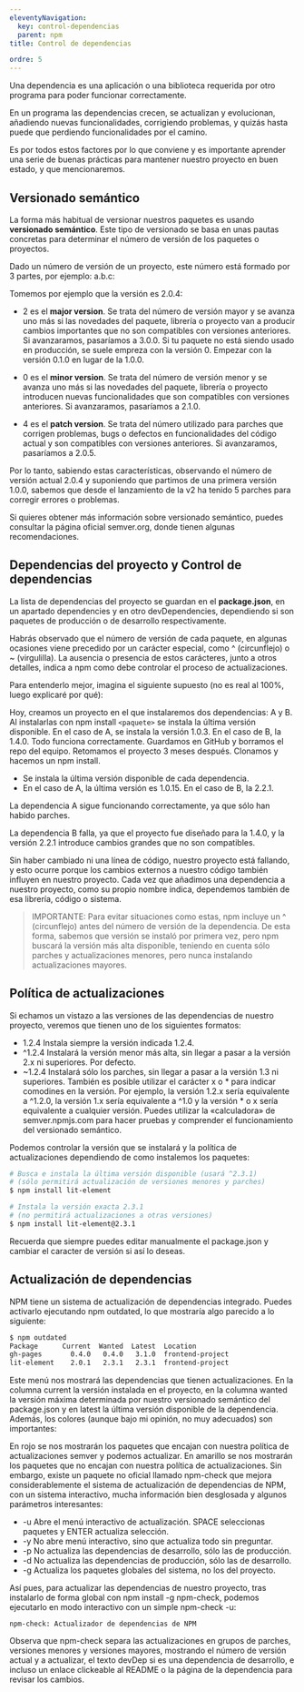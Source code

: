```yaml
---
eleventyNavigation:
  key: control-dependencias
  parent: npm
title: Control de dependencias

ordre: 5
---
```

Una dependencia es una aplicación o una biblioteca requerida por otro programa para poder funcionar correctamente.

En un programa las dependencias crecen, se actualizan y evolucionan, añadiendo nuevas funcionalidades, corrigiendo problemas, y quizás hasta puede que perdiendo funcionalidades por el camino.

Es por todos estos factores por lo que conviene y es importante aprender una serie de buenas prácticas para mantener nuestro proyecto en buen estado, y que mencionaremos.

## Versionado semántico
La forma más habitual de versionar nuestros paquetes es usando **versionado semántico**. Este tipo de versionado se basa en unas pautas concretas para determinar el número de versión de los paquetes o proyectos.

 Dado un número de versión de un proyecto, este número está formado por 3 partes, por ejemplo: a.b.c:

Tomemos por ejemplo que la  versión es 2.0.4:

* 2 es el **major version**. Se trata del número de versión mayor y se avanza uno más si las novedades del paquete, librería o proyecto van a producir cambios importantes  que no son compatibles con versiones anteriores. Si avanzaramos, pasaríamos a 3.0.0. Si tu paquete no está siendo usado en producción, se suele empreza con la versión 0. Empezar con la versión 0.1.0 en lugar de la 1.0.0.

* 0 es el **minor version**. Se trata del número de versión menor y se avanza uno más si las novedades del paquete, librería o proyecto introducen nuevas funcionalidades que son compatibles con versiones anteriores. Si avanzaramos, pasaríamos a 2.1.0.

* 4 es el **patch version**. Se trata del número utilizado para parches que corrigen problemas, bugs o defectos en funcionalidades del código actual y son compatibles con versiones anteriores. Si avanzaramos, pasaríamos a 2.0.5.

Por lo tanto, sabiendo estas características, observando el número de versión actual 2.0.4 y suponiendo que partimos de una primera versión 1.0.0, sabemos que desde el lanzamiento de la v2 ha tenido 5 parches para corregir errores o problemas.

Si quieres obtener más información sobre versionado semántico, puedes consultar la página oficial semver.org, donde tienen algunas recomendaciones.

## Dependencias del proyecto y Control de dependencias  
La lista de dependencias del proyecto se guardan en el **package.json**, en un apartado dependencies y en otro devDependencies, dependiendo si son paquetes de producción o de desarrollo respectivamente. 

Habrás observado que el número de versión de cada paquete, en algunas ocasiones viene precedido por un carácter especial, como ^ (circunflejo) o ~ (virgulilla). La ausencia o presencia de estos carácteres, junto a otros detalles, indica a npm como debe controlar el proceso de actualizaciones.

Para entenderlo mejor, imagina el siguiente supuesto (no es real al 100%, luego explicaré por qué):

Hoy, creamos un proyecto en el que instalaremos dos dependencias: A y B.
Al instalarlas con npm install ``<paquete>`` se instala la última versión disponible.
En el caso de A, se instala la versión 1.0.3. En el caso de B, la 1.4.0.
Todo funciona correctamente. Guardamos en GitHub y borramos el repo del equipo.
Retomamos el proyecto 3 meses después. Clonamos y hacemos un npm install.

* Se instala la última versión disponible de cada dependencia.
* En el caso de A, la última versión es 1.0.15. En el caso de B, la 2.2.1.

La dependencia A sigue funcionando correctamente, ya que sólo han habido parches.

La dependencia B falla, ya que el proyecto fue diseñado para la 1.4.0, y la versión 2.2.1 introduce cambios grandes que no son compatibles.

Sin haber cambiado ni una línea de código, nuestro proyecto está fallando, y esto ocurre porque los cambios externos a nuestro código también influyen en nuestro proyecto. Cada vez que añadimos una dependencia a nuestro proyecto, como su propio nombre indica, dependemos también de esa librería, código o sistema.

> IMPORTANTE: Para evitar situaciones como estas, npm incluye un ^ (circunflejo) antes del número de versión de la dependencia. De esta forma, sabemos que versión se instaló por primera vez, pero npm buscará la versión más alta disponible, teniendo en cuenta sólo parches y actualizaciones menores, pero nunca instalando actualizaciones mayores.

## Política de actualizaciones 
Si echamos un vistazo a las versiones de las dependencias de nuestro proyecto, veremos que tienen uno de los siguientes formatos:

- 1.2.4	Instala siempre la versión indicada 1.2.4.
- ^1.2.4	Instalará la versión menor más alta, sin llegar a pasar a la versión 2.x ni superiores. Por defecto.
- ~1.2.4	Instalará sólo los parches, sin llegar a pasar a la versión 1.3 ni superiores.
También es posible utilizar el carácter x o * para indicar comodines en la versión. Por ejemplo, la versión 1.2.x sería equivalente a ^1.2.0, la versión 1.x sería equivalente a ^1.0 y la versión * o x sería equivalente a cualquier versión. Puedes utilizar la «calculadora» de semver.npmjs.com para hacer pruebas y comprender el funcionamiento del versionado semántico.

Podemos controlar la versión que se instalará y la política de actualizaciones dependiendo de como instalemos los paquetes:
````bash
# Busca e instala la última versión disponible (usará ^2.3.1)
# (sólo permitirá actualización de versiones menores y parches)
$ npm install lit-element

# Instala la versión exacta 2.3.1
# (no permitirá actualizaciones a otras versiones)
$ npm install lit-element@2.3.1
````
Recuerda que siempre puedes editar manualmente el package.json y cambiar el caracter de versión si así lo deseas.

## Actualización de dependencias 
NPM tiene un sistema de actualización de dependencias integrado. Puedes activarlo ejecutando npm outdated, lo que mostraría algo parecido a lo siguiente:
````bash
$ npm outdated
Package      Current  Wanted  Latest  Location
gh-pages       0.4.0   0.4.0   3.1.0  frontend-project
lit-element    2.0.1   2.3.1   2.3.1  frontend-project
````
Este menú nos mostrará las dependencias que tienen actualizaciones. En la columna current la versión instalada en el proyecto, en la columna wanted la versión máxima determinada por nuestro versionado semántico del package.json y en latest la última versión disponible de la dependencia. Además, los colores (aunque bajo mi opinión, no muy adecuados) son importantes:

En rojo se nos mostrarán los paquetes que encajan con nuestra política de actualizaciones semver y podemos actualizar.
En amarillo se nos mostrarán los paquetes que no encajan con nuestra política de actualizaciones.
Sin embargo, existe un paquete no oficial llamado npm-check que mejora considerablemente el sistema de actualización de dependencias de NPM, con un sistema interactivo, mucha información bien desglosada y algunos parámetros interesantes:


- -u	Abre el menú interactivo de actualización. SPACE seleccionas paquetes y ENTER actualiza selección.
- -y	No abre menú interactivo, sino que actualiza todo sin preguntar.
- -p	No actualiza las dependencias de desarrollo, sólo las de producción.
- -d	No actualiza las dependencias de producción, sólo las de desarrollo.
- -g	Actualiza los paquetes globales del sistema, no los del proyecto.

Así pues, para actualizar las dependencias de nuestro proyecto, tras instalarlo de forma global con npm install -g npm-check, podemos ejecutarlo en modo interactivo con un simple npm-check -u:
````
npm-check: Actualizador de dependencias de NPM
``````
Observa que npm-check separa las actualizaciones en grupos de parches, versiones menores y versiones mayores, mostrando el número de versión actual y a actualizar, el texto devDep si es una dependencia de desarrollo, e incluso un enlace clickeable al README o la página de la dependencia para revisar los cambios.